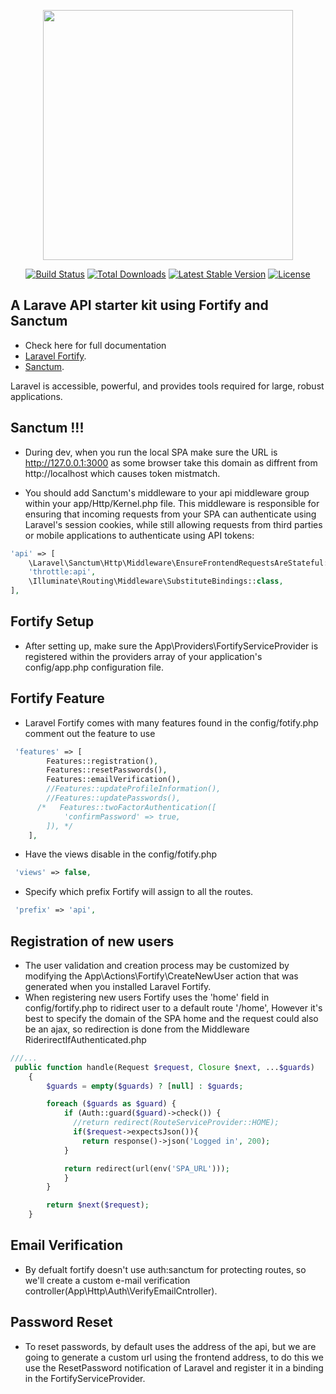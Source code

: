 <p align="center"><a href="https://laravel.com" target="_blank"><img src="https://raw.githubusercontent.com/laravel/art/master/logo-lockup/5%20SVG/2%20CMYK/1%20Full%20Color/ laravel-logolockup-cmyk-red.svg" width="400"></a></p>

<p align="center">
<a href="https://travis-ci.org/laravel/framework"><img src="https://travis-ci.org/laravel/framework.svg" alt="Build Status"></a>
<a href="https://packagist.org/packages/laravel/framework"><img src="https://img.shields.io/packagist/dt/laravel/framework" alt="Total Downloads"></a>
<a href="https://packagist.org/packages/laravel/framework"><img src="https://img.shields.io/packagist/v/laravel/framework" alt="Latest Stable Version"></a>
<a href="https://packagist.org/packages/laravel/framework"><img src="https://img.shields.io/packagist/l/laravel/framework" alt="License"></a>
</p>

## A Larave API starter kit using Fortify and Sanctum
- Check here for full documentation
- [Laravel Fortify](https://laravel.com/8.x/fortify).
- [Sanctum](https://laravel.com/8.x/sanctum).


Laravel is accessible, powerful, and provides tools required for large, robust applications.

## Sanctum !!!

- During dev, when you run the local SPA make sure the URL is http://127.0.0.1:3000 as some browser take this domain as diffrent from http://localhost which causes token mistmatch.

- You should add Sanctum's middleware to your api middleware group within your app/Http/Kernel.php file. This middleware is responsible for ensuring that incoming requests from your SPA can authenticate using Laravel's session cookies, while still allowing requests from third parties or mobile applications to authenticate using API tokens:

```php
'api' => [
    \Laravel\Sanctum\Http\Middleware\EnsureFrontendRequestsAreStateful::class,
    'throttle:api',
    \Illuminate\Routing\Middleware\SubstituteBindings::class,
],
```

## Fortify Setup
- After setting up, make sure the App\Providers\FortifyServiceProvider is registered within the providers array of your application's config/app.php configuration file.

## Fortify Feature 
- Laravel Fortify comes with many features found in the config/fotify.php comment out the feature to use 
```php
 'features' => [
        Features::registration(),
        Features::resetPasswords(),
        Features::emailVerification(),
        //Features::updateProfileInformation(),
        //Features::updatePasswords(),
      /*   Features::twoFactorAuthentication([
            'confirmPassword' => true,
        ]), */
    ],
```
- Have the views disable in the config/fotify.php
```php
 'views' => false,
```
- Specify which prefix Fortify will assign to all the routes.
```php
 'prefix' => 'api',
 ```

## Registration of new users
- The user validation and creation process may be customized by modifying the App\Actions\Fortify\CreateNewUser action that was generated when you installed Laravel Fortify.
- When registering new users Fortify uses the 'home' field in config/fortify.php to ridirect user to a default route '/home', However it's best to specify the domain of the SPA home and the request could also be an ajax, so redirection is done from the Middleware RiderirectIfAuthenticated.php
```php
///...
 public function handle(Request $request, Closure $next, ...$guards)
    {
        $guards = empty($guards) ? [null] : $guards;

        foreach ($guards as $guard) {
            if (Auth::guard($guard)->check()) {
              //return redirect(RouteServiceProvider::HOME);
              if($request->expectsJson()){
                return response()->json('Logged in', 200);
            }

            return redirect(url(env('SPA_URL')));
            }
        }

        return $next($request);
    }
```

## Email Verification
- By defualt fortify doesn't use auth:sanctum for protecting routes, so we'll create a custom e-mail verification controller(App\Http\Auth\VerifyEmailCntroller).

## Password Reset
- To reset passwords, by default uses the address of the api, but we are going to generate a custom url using the frontend address, to do this we use the ResetPassword notification of Laravel and register it in a binding in the FortifyServiceProvider.

